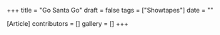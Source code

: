+++
title = "Go Santa Go"
draft = false
tags = ["Showtapes"]
date = ""

[Article]
contributors = []
gallery = []
+++